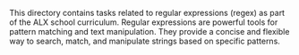 This directory contains tasks related to regular expressions (regex) as part of the ALX school curriculum. Regular expressions are powerful tools for pattern matching and text manipulation. They provide a concise and flexible way to search, match, and manipulate strings based on specific patterns.
